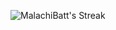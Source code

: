 ![MalachiBatt's Streak](https://github-readme-streak-stats.herokuapp.com/?user=MalachiBatt&theme=tokyonight&hide_border=false)
